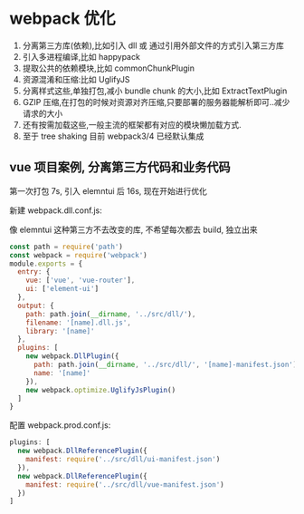 # webpack 优化

1. 分离第三方库(依赖),比如引入 dll 或 通过引用外部文件的方式引入第三方库
2. 引入多进程编译,比如 happypack
3. 提取公共的依赖模块,比如 commonChunkPlugin
4. 资源混淆和压缩:比如 UglifyJS
5. 分离样式这些,单独打包,减小 bundle chunk 的大小,比如 ExtractTextPlugin
6. GZIP 压缩,在打包的时候对资源对齐压缩,只要部署的服务器能解析即可..减少请求的大小
7. 还有按需加载这些,一般主流的框架都有对应的模块懒加载方式.
8. 至于 tree shaking 目前 webpack3/4 已经默认集成

## vue 项目案例, 分离第三方代码和业务代码

第一次打包 7s, 引入 elemntui 后 16s, 现在开始进行优化

新建 webpack.dll.conf.js:

像 elemntui 这种第三方不去改变的库, 不希望每次都去 build, 独立出来

```js
const path = require('path')
const webpack = require('webpack')
module.exports = {
  entry: {
    vue: ['vue', 'vue-router'],
    ui: ['element-ui']
  },
  output: {
    path: path.join(__dirname, '../src/dll/'),
    filename: '[name].dll.js',
    library: '[name]'
  },
  plugins: [
    new webpack.DllPlugin({
      path: path.join(__dirname, '../src/dll/', '[name]-manifest.json'),
      name: '[name]'
    }),
    new webpack.optimize.UglifyJsPlugin()
  ]
}
```

配置 webpack.prod.conf.js:

```js
plugins: [
  new webpack.DllReferencePlugin({
    manifest: require('../src/dll/ui-manifest.json')
  }),
  new webpack.DllReferencePlugin({
    manifest: require('../src/dll/vue-manifest.json')
  })
]
```

